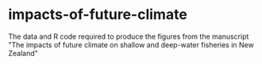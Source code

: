 # impacts-of-future-climate
The data and R code required to produce the figures from the manuscript "The impacts of future climate on shallow and deep-water fisheries in New Zealand"
